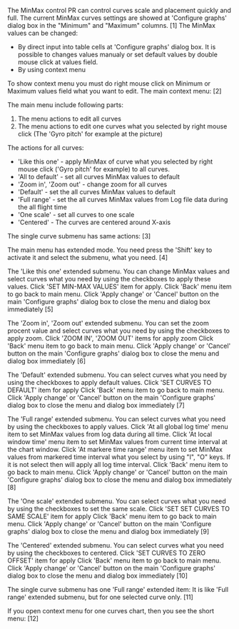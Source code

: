 The MinMax control PR can control curves scale and placement quickly and full.
The current MinMax curves settings are showed at 'Configure graphs' dialog box in the "Minimum" and "Maximum" columns.
[1]
The MinMax values can be changed:

- By direct input into table cells at 'Configure graphs' dialog box. It is possible to changes values manualy or set default values by double mouse click at values field.
- By using context menu

To show context menu you must do right mouse click on Minimum or Maximum values field what you want to edit.
The main context menu:
[2]

The main menu include following parts:

1. The menu actions to edit all curves
2. The menu actions to edit one curves what you selected by right mouse click (The 'Gyro pitch' for example at the picture)

The actions for all curves:

- 'Like this one' - apply MinMax of curve what you selected by right mouse click ('Gyro pitch' for example) to all curves.
- 'All to default' - set all curves MinMax values to default
- 'Zoom in', 'Zoom out' - change zoom for all curves
- 'Default' - set the all curves MinMax values to default
- 'Full range' - set the all curves MinMax values from Log file data during the all flight time
- 'One scale' - set all curves to one scale
- 'Centered' - The curves are centered around X-axis

The single curve submenu has same actions:
[3]

The main menu has extended mode. You need press the 'Shift' key to activate it and select the submenu, what you need.
[4]

The 'Like this one' extended submenu.
You can change MinMax values and select curves what you need by using the checkboxes to apply these values.
Click 'SET MIN-MAX VALUES' item for apply.
Click 'Back' menu item to go back to main menu.
Click 'Apply change' or 'Cancel' button on the main 'Configure graphs' dialog box to close the menu and dialog box immediately
[5]

The 'Zoom in', 'Zoom out' extended submenu.
You can set the zoom procent value and select curves what you need by using the checkboxes to apply zoom.
Click 'ZOOM IN', 'ZOOM OUT' items for apply zoom
Click 'Back' menu item to go back to main menu.
Click 'Apply change' or 'Cancel' button on the main 'Configure graphs' dialog box to close the menu and dialog box immediately
[6]

The 'Default' extended submenu.
You can select curves what you need by using the checkboxes to apply default values.
Click 'SET CURVES TO DEFAULT' item for apply
Click 'Back' menu item to go back to main menu.
Click 'Apply change' or 'Cancel' button on the main 'Configure graphs' dialog box to close the menu and dialog box immediately
[7]

The 'Full range' extended submenu.
You can select curves what you need by using the checkboxes to apply values.
Click 'At all global log time' menu item to set MinMax values from log data during all time.
Click 'At local window time' menu item to set MinMax values from current time interval at the chart window.
Click 'At markere time range' menu item to set MinMax values from markered time interval what you select by using "I", "O" keys. If it is not select then will apply all log time interval.
Click 'Back' menu item to go back to main menu.
Click 'Apply change' or 'Cancel' button on the main 'Configure graphs' dialog box to close the menu and dialog box immediately
[8]

The 'One scale' extended submenu.
You can select curves what you need by using the checkboxes to set the same scale.
Click 'SET SET CURVES TO SAME SCALE' item for apply
Click 'Back' menu item to go back to main menu.
Click 'Apply change' or 'Cancel' button on the main 'Configure graphs' dialog box to close the menu and dialog box immediately
[9]

The 'Centered' extended submenu.
You can select curves what you need by using the checkboxes to centered.
Click 'SET CURVES TO ZERO OFFSET' item for apply
Click 'Back' menu item to go back to main menu.
Click 'Apply change' or 'Cancel' button on the main 'Configure graphs' dialog box to close the menu and dialog box immediately
[10]

The single curve submenu has one 'Full range' extended item:
It is like 'Full range' extended submenu, but for one selected curve only.
[11]

If you open context menu for one curves chart, then you see the short menu:
[12]
